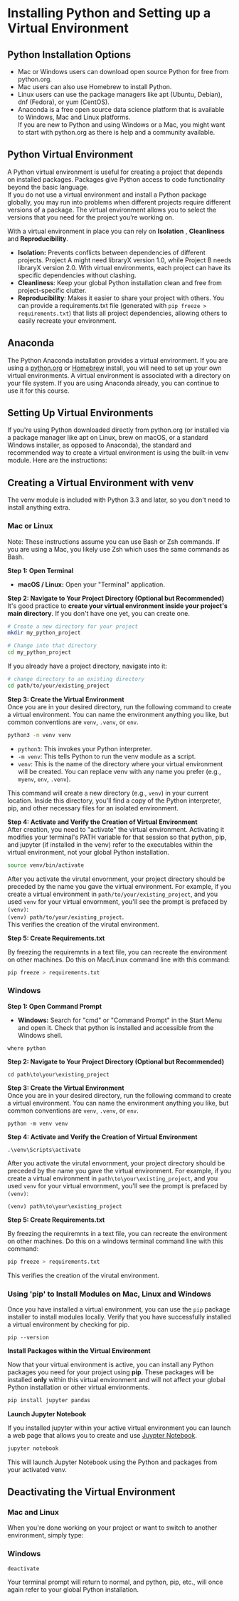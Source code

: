 # Installing Python and Setting up a Virtual Environment

## Python Installation Options

- Mac or Windows users can download open source Python for free from
python.org.  
- Mac users can also use Homebrew to install Python.  
- Linux users can use the package managers like apt (Ubuntu, Debian), dnf
(Fedora), or yum (CentOS).  
- Anaconda is a free open source data science platform that is available to
Windows, Mac and Linux platforms.  
If you are new to Python and using Windows or a Mac, you might want to start with
python.org as there is help and a community available.

## Python Virtual Environment

A Python virtual environment is useful for creating a project that depends on installed packages. Packages give Python access to code functionality beyond the basic language.  
If you do not use a virtual environment and install a Python package globally, you may run into problems when different projects require different versions of a package. The virtual environment allows you to select the versions that you need for the project you’re working on.  

With a virtual environment in place you can rely on **Isolation** , **Cleanliness** and **Reproducibility**.  
- **Isolation:** Prevents conflicts between dependencies of different projects. Project A might need libraryX version 1.0, while Project B needs libraryX version
2.0. With virtual environments, each project can have its specific dependencies
without clashing.
- **Cleanliness**: Keep your global Python installation clean and free from
project-specific clutter.
- **Reproducibility**: Makes it easier to share your project with others. You can provide a requirements.txt file (generated with `pip freeze > requirements.txt`) that lists all project dependencies, allowing others to
easily recreate your environment.

## Anaconda

The Python Anaconda installation provides a virtual environment. If you are using a
[python.org](https://www.python.org/) or [Homebrew](https://docs.brew.sh/Homebrew-and-Python) install, you will need to set up your own virtual environments.
A virtual environment is associated with a directory on your file system.
If you are using Anaconda already, you can continue to use it for this course.

## Setting Up Virtual Environments

If you're using Python downloaded directly from python.org (or installed via a
package manager like apt on Linux, brew on macOS, or a standard Windows installer,
as opposed to Anaconda), the standard and recommended way to create a virtual
environment is using the built-in venv module.
Here are the instructions:

## Creating a Virtual Environment with venv
The venv module is included with Python 3.3 and later, so you don't need to install
anything extra.

### Mac or Linux 

Note: These instructions assume you can use Bash or Zsh commands. If you are using a Mac, you likely use Zsh which uses the same commands as Bash. 
 
**Step 1: Open Terminal**  
- **macOS / Linux:** Open your "Terminal" application.  

**Step 2: Navigate to Your Project Directory (Optional but Recommended)**  
It's good practice to **create your virtual environment inside your project's main
directory**. If you don't have one yet, you can create one.  

```bash
# Create a new directory for your project
mkdir my_python_project 

# Change into that directory 
cd my_python_project
```

If you already have a project directory, navigate into it:  

```bash
# change directory to an existing directory
cd path/to/your/existing_project
```

**Step 3: Create the Virtual Environment**  
Once you are in your desired directory, run the following command to create a virtual environment. You can name the environment anything you like, but common
conventions are `venv`, `.venv`, or `env`.  

```bash
python3 -m venv venv
```

- `python3`: This invokes your Python interpreter. 
- `-m venv`: This tells Python to run the venv module as a script.   
- `venv`: This is the name of the directory where your virtual environment will be
created. You can replace venv with any name you prefer (e.g., `myenv`, `env`,
`.venv`). 

This command will create a new directory (e.g., `venv`) in your current location. Inside this directory, you'll find a copy of the Python interpreter, pip, and other necessary files for an isolated environment.  

**Step 4: Activate and Verify the Creation of Virtual Environment**  
After creation, you need to "activate" the virtual environment. Activating it modifies your terminal's PATH variable for that session so that python, pip, and jupyter (if installed in the venv) refer to the executables within the virtual environment, not your global Python installation.  

```bash
source venv/bin/activate
```
After you activate the virutal envornment, your project directory should be preceded by the
name you gave the virtual environment.  For example, if you create a virtual environment in 
`path/to/your/existing_project`, and you used `venv` for your virtual envornment, you'll see the prompt is prefaced by `(venv)`:   
`(venv) path/to/your/existing_project`.  
This verifies the creation of the virutal environment. 

**Step 5: Create Requirements.txt**

By freezing the requiremnts in a text file, you can recreate the environment on other machines.
Do this on Mac/Linux command line with this command:

```bash
pip freeze > requirements.txt
```



### Windows
**Step 1: Open Command Prompt**  
- **Windows:** Search for "cmd" or "Command Prompt" in the Start Menu and open it.
Check that python is installed and accessible from the Windows shell.

```shell
where python
```
**Step 2: Navigate to Your Project Directory (Optional but Recommended)**  

```shell
cd path\to\your\existing_project
```

**Step 3: Create the Virtual Environment**  
Once you are in your desired directory, run the following command to create a virtual environment. You can name the environment anything you like, but common
conventions are `venv`, `.venv`, or `env`.  

```shell
python -m venv venv
```

**Step 4: Activate and Verify the Creation of Virtual Environment**  

```shell
.\venv\Scripts\activate
```
After you activate the virutal envornment, your project directory should be preceded by the
name you gave the virtual environment.  For example, if you create a virtual environment in 
`path\to\your\existing_project`, and you used `venv` for your virtual envornment, you'll see the prompt is prefaced by `(venv)`:

```shell
(venv) path\to\your\existing_project
```

**Step 5: Create Requirements.txt**

By freezing the requiremnts in a text file, you can recreate the environment on other machines.
Do this on a windows terminal command line with this command:

```bash
pip freeze > requirements.txt
```

This verifies the creation of the virutal environment.

### Using 'pip' to Install Modules on Mac, Linux and Windows

Once you have installed a virtual environment, you can use the `pip` package installer to
install modules locally.  Verify that you have successfully installed a virtual environment 
by checking for pip.

```
pip --version
```

**Install Packages within the Virtual Environment**  

Now that your virtual environment is active, you can install any Python packages you need for your project using **pip**. These packages will be installed **only** within this virtual environment and will not affect your global Python installation or other virtual environments.  

```bash
pip install jupyter pandas
```

**Launch Jupyter Notebook**  

If you installed jupyter within your active virtual environment you can launch a web page that allows you to create and use [Juypter Notebook](https://docs.jupyter.org/en/latest/). 

```bash
jupyter notebook
```

This will launch Jupyter Notebook using the Python and packages from your activated
venv.  

## Deactivating the Virtual Environment 

### Mac and Linux
When you're done working on your project or want to switch to another environment,
simply type:

### Windows
```shell
deactivate
```


Your terminal prompt will return to normal, and python, pip, etc., will once again refer to your global Python installation.


